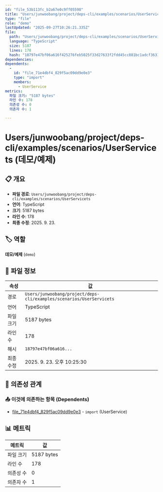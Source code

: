 ```yaml
---
id: "file_53b113fc_b2a67e0c9ff05598"
title: "Users/junwoobang/project/deps-cli/examples/scenarios/UserServicets (데모/예제)"
type: "file"
role: "demo"
lastUpdated: "2025-09-27T10:26:21.335Z"
file:
  path: "Users/junwoobang/project/deps-cli/examples/scenarios/UserServicets"
  language: "TypeScript"
  size: 5187
  lines: 178
  hash: "18797e47bf06a616f425276feb5025f33d27633f2fdd45cc881bc1adcf3631c9"
dependencies:
dependents:
  -
    id: "file_71e4dbf4_829f5ac09dd9e0e3"
    type: "import"
    members:
      - UserService
metrics:
  파일 크기: "5187 bytes"
  라인 수: 178
  의존성 수: 0
  의존자 수: 1

---
```


# Users/junwoobang/project/deps-cli/examples/scenarios/UserServicets (데모/예제)

## 📋 개요

- **파일 경로**: `Users/junwoobang/project/deps-cli/examples/scenarios/UserServicets`
- **언어**: TypeScript
- **크기**: 5187 bytes
- **라인 수**: 178
- **최종 수정**: 2025. 9. 23.

## 🏷️ 역할

**데모/예제** (`demo`)

## 📄 파일 정보

| 속성 | 값 |
|------|----|
| 경로 | `Users/junwoobang/project/deps-cli/examples/scenarios/UserServicets` |
| 언어 | TypeScript |
| 파일 크기 | 5187 bytes |
| 라인 수 | 178 |
| 해시 | `18797e47bf06a616...` |
| 최종 수정 | 2025. 9. 23. 오후 10:25:30 |

## 🔗 의존성 관계

### 📤 이것에 의존하는 항목 (Dependents)

- [file_71e4dbf4_829f5ac09dd9e0e3](file_71e4dbf4_829f5ac09dd9e0e3.md) - `import` (UserService)

## 📊 메트릭

| 메트릭 | 값 |
|--------|----|
| 파일 크기 | 5187 bytes |
| 라인 수 | 178 |
| 의존성 수 | 0 |
| 의존자 수 | 1 |

